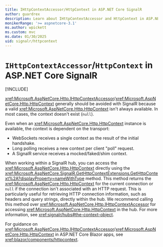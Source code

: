 ```yaml
---
title: IHttpContextAccessor/HttpContext in ASP.NET Core SignalR
author: guardrex
description: Learn about IHttpContextAccessor and HttpContext in ASP.NET Core SignalR.
monikerRange: '>= aspnetcore-3.1'
ms.author: wpickett
ms.custom: mvc
ms.date: 01/30/2025
uid: signalr/httpcontext
---
```

# `IHttpContextAccessor`/`HttpContext` in ASP.NET Core SignalR

[!INCLUDE[](~/includes/not-latest-version-without-not-supported-content.md)]

<xref:Microsoft.AspNetCore.Http.IHttpContextAccessor>/<xref:Microsoft.AspNetCore.Http.HttpContext> generally should be avoided with SignalR because a valid <xref:Microsoft.AspNetCore.Http.HttpContext> isn't always available. In most cases, the context doesn't exist (`null`).

Even when an <xref:Microsoft.AspNetCore.Http.HttpContext> instance is available, the context is dependent on the transport:

* WebSockets receives a single context as the result of the initial handshake.
* Long polling receives a new context per client "poll" request.
* A SignalR service receives a mocked/faked/shim context.

When working within a SignalR hub, you can access the <xref:Microsoft.AspNetCore.Http.HttpContext> directly using the <xref:Microsoft.AspNetCore.SignalR.GetHttpContextExtensions.GetHttpContext%2A?displayProperty=nameWithType> method. This method returns the <xref:Microsoft.AspNetCore.Http.HttpContext> for the current connection or `null` if the connection isn't associated with an HTTP request. This is particularly useful for retrieving HTTP connection information, such as headers and query strings, directly within the hub. We recommend calling this method over <xref:Microsoft.AspNetCore.Http.IHttpContextAccessor> for accessing <xref:Microsoft.AspNetCore.Http.HttpContext> in the hub. For more information, see <xref:signalr/hubs#the-context-object>.

For guidance on <xref:Microsoft.AspNetCore.Http.IHttpContextAccessor>/<xref:Microsoft.AspNetCore.Http.HttpContext> in ASP.NET Core Blazor apps, see <xref:blazor/components/httpcontext>.
